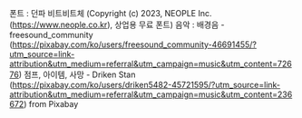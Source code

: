 폰트 : 던파 비트비트체 (Copyright (c) 2023, NEOPLE Inc. (https://www.neople.co.kr), 상업용 무료 폰트)
음악 : 배경음 -freesound_community (https://pixabay.com/ko/users/freesound_community-46691455/?utm_source=link-attribution&utm_medium=referral&utm_campaign=music&utm_content=72676)
       점프, 아이템, 사망 - Driken Stan (https://pixabay.com/ko/users/driken5482-45721595/?utm_source=link-attribution&utm_medium=referral&utm_campaign=music&utm_content=236672)
       from Pixabay 
